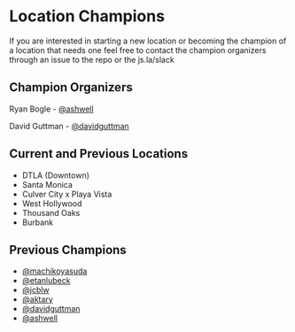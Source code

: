 # Location Champions
If you are interested in starting a new location or
becoming the champion of a location that needs one feel free to contact
the champion organizers through an issue to the repo or the js.la/slack


## Champion Organizers
Ryan Bogle - [@ashwell](https://github.com/ashwell)

David Guttman - [@davidguttman](https://github.com/davidguttman)


## Current and Previous Locations
* DTLA (Downtown)
* Santa Monica
* Culver City x Playa Vista
* West Hollywood
* Thousand Oaks
* Burbank

## Previous Champions
* [@machikoyasuda](https://github.com/machikoyasuda/)
* [@etanlubeck](https://github.com/etanlubeck/)
* [@jcblw](https://github.com/jcblw/)
* [@aktary](https://github.com/aktary/)
* [@davidguttman](https://github.com/davidguttman/)
* [@ashwell](https://github.com/ashwell)

